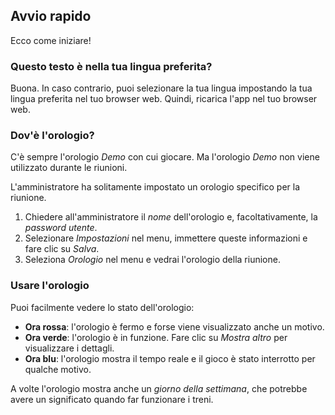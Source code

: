 ﻿## Avvio rapido
Ecco come iniziare!

### Questo testo è nella tua lingua preferita?
Buona.
In caso contrario, puoi selezionare la tua lingua impostando la tua lingua preferita nel tuo browser web.
Quindi, ricarica l'app nel tuo browser web.

### Dov'è l'orologio?
C'è sempre l'orologio *Demo* con cui giocare.
Ma l'orologio *Demo* non viene utilizzato durante le riunioni.

L'amministratore ha solitamente impostato un orologio specifico per la riunione.
1. Chiedere all'amministratore il *nome* dell'orologio e, facoltativamente, la *password utente*.
2. Selezionare *Impostazioni* nel menu, immettere queste informazioni e fare clic su *Salva*.
3. Seleziona *Orologio* nel menu e vedrai l'orologio della riunione.

### Usare l'orologio
Puoi facilmente vedere lo stato dell'orologio:
* **Ora rossa**: l'orologio è fermo e forse viene visualizzato anche un motivo.
* **Ora verde**: l'orologio è in funzione. Fare clic su *Mostra altro* per visualizzare i dettagli.
* **Ora blu**: l'orologio mostra il tempo reale e il gioco è stato interrotto per qualche motivo.

A volte l'orologio mostra anche un *giorno della settimana*, che potrebbe avere un significato quando far funzionare i treni.